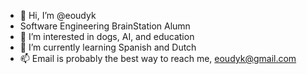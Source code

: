 - 👋 Hi, I’m @eoudyk
- Software Engineering BrainStation Alumn
- 👀 I’m interested in dogs, AI, and education 
- 🌱 I’m currently learning Spanish and Dutch
- 📫 Email is probably the best way to reach me, eoudyk@gmail.com

<!---
eoudyk/eoudyk is a ✨ special ✨ repository because its `README.md` (this file) appears on your GitHub profile.
You can click the Preview link to take a look at your changes.
--->
